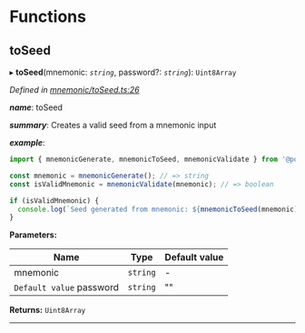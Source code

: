 

# Functions

<a id="toseed"></a>

##  toSeed

▸ **toSeed**(mnemonic: *`string`*, password?: *`string`*): `Uint8Array`

*Defined in [mnemonic/toSeed.ts:26](https://github.com/polkadot-js/common/blob/77a6bc6/packages/util-crypto/src/mnemonic/toSeed.ts#L26)*

*__name__*: toSeed

*__summary__*: Creates a valid seed from a mnemonic input

*__example__*:   

```javascript
import { mnemonicGenerate, mnemonicToSeed, mnemonicValidate } from '@polkadot/util-crypto';

const mnemonic = mnemonicGenerate(); // => string
const isValidMnemonic = mnemonicValidate(mnemonic); // => boolean

if (isValidMnemonic) {
  console.log(`Seed generated from mnemonic: ${mnemonicToSeed(mnemonic)}`); => u8a
}
```

**Parameters:**

| Name | Type | Default value |
| ------ | ------ | ------ |
| mnemonic | `string` | - |
| `Default value` password | `string` | &quot;&quot; |

**Returns:** `Uint8Array`

___

